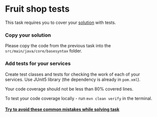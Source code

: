 # Fruit shop tests
This task requires you to cover your [solution](https://github.com/mate-academy/jv-fruit-shop) with tests. 
### Copy your solution
Please copy the code from the previous task into the `src/main/java/core/basesyntax` folder.
### Add tests for your services
Create test classes and tests for checking the work of each of your services. 
Use JUnit5 library (the dependency is already in `pom.xml`).

Your code coverage should not be less than 80% covered lines.

To test your code coverage locally - run `mvn clean verify` in the terminal.
#### [Try to avoid these common mistakes while solving task](https://mate-academy.github.io/jv-program-common-mistakes/java-core/solid/fruit-shop-tests)
